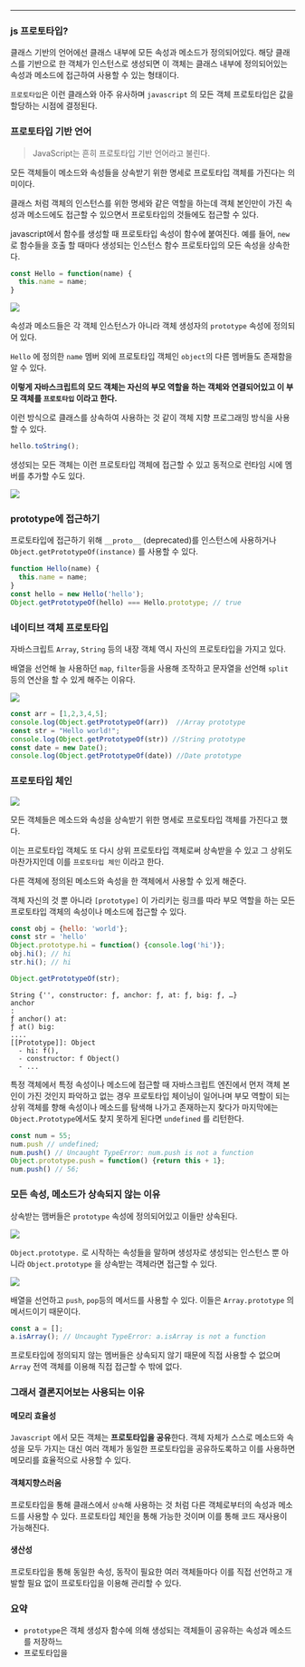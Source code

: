 
---

### js 프로토타입?

클래스 기반의 언어에선 클래스 내부에 모든 속성과 메소드가 정의되어있다. 해당 클래스를 기반으로 한 객체가 인스턴스로 생성되면 이 객체는 클래스 내부에 정의되어있는 속성과 메소드에 접근하여 사용할 수 있는 형태이다.

`프로토타입`은 이런 클래스와 아주 유사하며 `javascript` 의 모든 객체 프로토타입은 값을 할당하는 시점에 결정된다. 

### 프로토타입 기반 언어

>
>   JavaScript는 흔히 프로토타입 기반 언어라고 불린다.
>

모든 객체들이 메소드와 속성들을 상속받기 위한 명세로 프로토타입 객체를 가진다는 의미이다.

클래스 처럼 객체의 인스턴스를 위한 명세와 같은 역할을 하는데 객체 본인만이 가진 속성과 메소드에도 접근할 수 있으면서 프로토타입의 것들에도 접근할 수 있다.

javascript에서 함수를 생성할 때 프로토타입 속성이 함수에 붙여진다.
예를 들어, `new`로 함수들을 호출 할 때마다 생성되는 인스턴스 함수 프로토타입의 모든 속성을 상속한다.

```javascript
const Hello = function(name) {
  this.name = name;
}
```

![](https://i.imgur.com/4Vmvwvv.png)

속성과 메소드들은 각 객체 인스턴스가 아니라 객체 생성자의 `prototype` 속성에 정의되어 있다.

`Hello` 에 정의한 `name` 멤버 외에 프로토타입 객체인 `object`의 다른 멤버들도 존재함을 알 수 있다.

**이렇게 자바스크립트의 모드 객체는 자신의 부모 역할을 하는 객체와 연결되어있고 이 부모 객체를 `프로토타입` 이라고 한다.**

이런 방식으로 클래스를 상속하여 사용하는 것 같이 객체 지향 프로그래밍 방식을 사용할 수 있다.

```js
hello.toString();
```

생성되는 모든 객체는 이런 프로토타입 객체에 접근할 수 있고 동적으로 런타임 시에 멤버를 추가할 수도 있다.

![](https://i.imgur.com/HkBDeov.png)

### prototype에 접근하기

프로토타입에 접근하기 위해 `__proto__` (deprecated)를 인스턴스에 사용하거나 
`Object.getPrototypeOf(instance)` 를 사용할 수 있다.

```javascript
function Hello(name) {
  this.name = name;
}
const hello = new Hello('hello');
Object.getPrototypeOf(hello) === Hello.prototype; // true
```

### 네이티브 객체 프로토타입

자바스크립트 `Array`, `String` 등의 내장 객체 역시 자신의 프로토타입을 가지고 있다.

배열을 선언해 늘 사용하던 `map`, `filter`등을 사용해 조작하고 문자열을 선언해 `split` 등의 연산을 할 수 있게 해주는 이유다.

![](https://i.imgur.com/AGX6B6N.png)

```javascript
const arr = [1,2,3,4,5];
console.log(Object.getPrototypeOf(arr))  //Array prototype
const str = "Hello world!";
console.log(Object.getPrototypeOf(str)) //String prototype
const date = new Date();
console.log(Object.getPrototypeOf(date)) //Date prototype
```

### 프로토타입 체인

![](https://i.imgur.com/AlqOREY.png)

모든 객체들은 메소드와 속성을 상속받기 위한 명세로 프로토타입 객체를 가진다고 했다.

이는 프로토타입 객체도 또 다시 상위 프로토타입 객체로써 상속받을 수 있고 그 상위도 마찬가지인데 이를 `프로토타입 체인` 이라고 한다.

다른 객체에 정의된 메소드와 속성을 한 객체에서 사용할 수 있게 해준다.

객체 자신의 것 뿐 아니라 `[prototype]` 이 가리키는 링크를 따라 부모 역할을 하는 모든 프로토타입 객체의 속성이나 메소드에 접근할 수 있다.

```javascript
const obj = {hello: 'world'};
const str = 'hello'
Object.prototype.hi = function() {console.log('hi')};
obj.hi(); // hi
str.hi(); // hi
```

```javascript
Object.getPrototypeOf(str);
```

```null
String {'', constructor: ƒ, anchor: ƒ, at: ƒ, big: ƒ, …}
anchor
: 
ƒ anchor() at: 
ƒ at() big: 
....
[[Prototype]]: Object
  - hi: f(),
  - constructor: f Object()
  - ...
```

특정 객체에서 특정 속성이나 메소드에 접근할 때 자바스크립트 엔진에서 먼저 객체 본인이 가진 것인지 파악하고 없는 경우 프로토타입 체이닝이 일어나며
부모 역할이 되는 상위 객체를 향해 속성이나 메소드를 탐색해 나가고 존재하는지 찾다가 마지막에는
`Object.Prototype`에서도 찾지 못하게 된다면 `undefined` 를 리턴한다.

```javascript
const num = 55;
num.push // undefined;
num.push() // Uncaught TypeError: num.push is not a function
Object.prototype.push = function() {return this + 1};
num.push() // 56;
```

### 모든 속성, 메소드가 상속되지 않는 이유

상속받는 맴버들은 `prototype` 속성에 정의되어있고 이들만 상속된다.

![](https://i.imgur.com/5Iyelhh.png)

`Object.prototype.` 로 시작하는 속성들을 말하며 생성자로 생성되는 인스턴스 뿐 아니라 
`Object.prototype` 을 상속받는 객체라면 접근할 수 있다.

![](https://i.imgur.com/GjC1Ru0.png)

배열을 선언하고 `push`, `pop`등의 메서드를 사용할 수 있다.
이들은 `Array.prototype` 의 메서드이기 때문이다.

```javascript
const a = [];
a.isArray(); // Uncaught TypeError: a.isArray is not a function
```

프로토타입에 정의되지 않는 멤버들은 상속되지 않기 때문에 직접 사용할 수 없으며 `Array` 전역 객체를
이용해 직접 접근할 수 밖에 없다.

### 그래서 결론지어보는 사용되는 이유

#### 메모리 효율성

`Javascript` 에서 모든 객체는 **프로토타입을 공유**한다. 
객체 자체가 스스로 메소드와 속성을 모두 가지는 대신 여러 객체가 동일한 프로토타입을 공유하도록하고 이를 사용하면 메모리를 효율적으로 사용할 수 있다.

#### 객체지향스러움

프로토타입을 통해 클래스에서 `상속`해 사용하는 것 처럼 다른 객체로부터의 속성과 메소드를 사용할 수 있다. 프로토타입 체인을 통해 가능한 것이며 이를 통해 코드 재사용이 가능해진다.

#### 생산성

프로토타입을 통해 동일한 속성, 동작이 필요한 여러 객체들마다 이를 직접 선언하고 개발할 필요 없이 프로토타입을 이용해 관리할 수 있다. 


### 요약

- `prototype`은 객체 생성자 함수에 의해 생성되는 객체들이 공유하는 속성과 메소드를 저장하느
- 프로토타입을